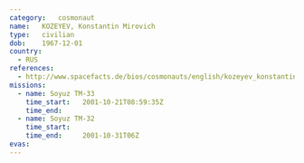 ```yaml
---
category:	cosmonaut
name:	KOZEYEV, Konstantin Mirovich 
type:	civilian
dob:	1967-12-01
country:
  - RUS
references:
  - http://www.spacefacts.de/bios/cosmonauts/english/kozeyev_konstantin.htm
missions:
  - name: Soyuz TM-33
    time_start:   2001-10-21T08:59:35Z
    time_end:     
  - name: Soyuz TM-32
    time_start:   
    time_end:     2001-10-31T06Z
evas:
---
```

